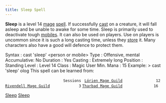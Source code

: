 ```yaml
---
title: Sleep Spell
---
```


**Sleep** is a level 14 [mage](mage "wikilink")
[spell](spell "wikilink"). If successfully [cast](cast "wikilink") on a
creature, it will fall asleep and be unable to awake for some time.
Sleep is primarily used to deactivate tough
[mobiles](mobile "wikilink"). It can also be used on players. Use on
players is uncommon since it is such a long casting time, unless they
[store](store "wikilink") it. Many characters also have a good will
defence to protect them.

Syntax : cast 'sleep' \<person or mobile\> Type : Offensive, mental
Accumulative: No Duration : Yes Casting : Extremely long Position :
Standing Level : Level 14 Class : Magic User Min. Mana : 15 Example: \>
cast 'sleep' olog This spell can be learned from:

`                          Sessions `
[`Lórien Mage Guild`](Lórien_Mage_Guild "wikilink")`               12`
[`Rivendell Mage Guild`](Rivendell_Mage_Guild "wikilink")`             3`
[`Tharbad Mage Guild`](Tharbad_Mage_Guild "wikilink")`              16`

[Sleep](Category:Mage_spells "wikilink")
[Sleep](Category:Spells "wikilink")